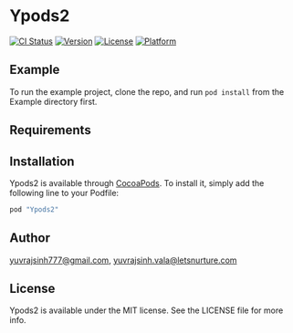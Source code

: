 # Ypods2

[![CI Status](http://img.shields.io/travis/yuvrajsinh777@gmail.com/Ypods2.svg?style=flat)](https://travis-ci.org/yuvrajsinh777@gmail.com/Ypods2)
[![Version](https://img.shields.io/cocoapods/v/Ypods2.svg?style=flat)](http://cocoapods.org/pods/Ypods2)
[![License](https://img.shields.io/cocoapods/l/Ypods2.svg?style=flat)](http://cocoapods.org/pods/Ypods2)
[![Platform](https://img.shields.io/cocoapods/p/Ypods2.svg?style=flat)](http://cocoapods.org/pods/Ypods2)

## Example

To run the example project, clone the repo, and run `pod install` from the Example directory first.

## Requirements

## Installation

Ypods2 is available through [CocoaPods](http://cocoapods.org). To install
it, simply add the following line to your Podfile:

```ruby
pod "Ypods2"
```

## Author

yuvrajsinh777@gmail.com, yuvrajsinh.vala@letsnurture.com

## License

Ypods2 is available under the MIT license. See the LICENSE file for more info.
